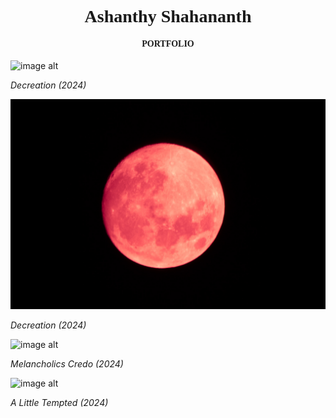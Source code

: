 <html>
<head>
   <meta charset="UTF-8">
    <meta name="viewport" content="width=device-width, initial-scale=1.0">
    <title>Custom Cursor Example</title>
    <style>
        /* Change the cursor for the whole page */
        body {
            cursor: url(https://github.com/iamapsyop/iamapsyop.github.io/blob/main/vibrant-purple-orchid-bloom-e6rzd2jnz2z55q29.jpg?raw=true), auto; 
        }
    </style>
</head>
  
<body>
<h1 style="font-family:Times New Roman; text-align: center;">Ashanthy Shahananth</h1>
<h4 style="font-family:Times New Roman; text-align: center;">PORTFOLIO</h4>


</body>
</html>



![image alt](https://github.com/iamapsyop/iamapsyop.github.io/blob/main/_MG_1123.jpg?raw=true) 

_Decreation (2024)_

![image alt](https://github.com/iamapsyop/iamapsyop.github.io/blob/main/_MG_0936-3.jpg?raw=true) 

_Decreation (2024)_

![image alt](https://github.com/iamapsyop/iamapsyop.github.io/blob/main/IMG_9513.JPG?raw=true) 

_Melancholics Credo (2024)_

![image alt](https://github.com/iamapsyop/iamapsyop.github.io/blob/main/_MG_9848.jpg?raw=true) 

_A Little Tempted (2024)_
